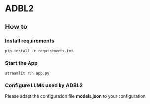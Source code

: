 # ADBL2

## How to

### Install requirements
`pip install -r requirements.txt`

### Start the App
`streamlit run app.py`

### Configure LLMs used by ADBL2
Please adapt the configuration file **models.json** to your configuration
